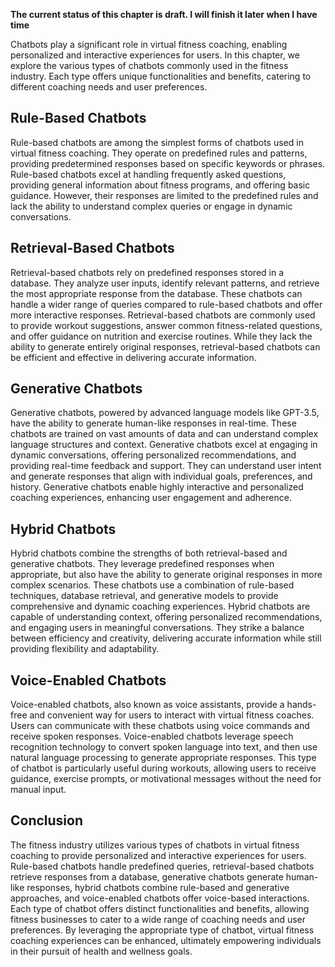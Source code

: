 **The current status of this chapter is draft. I will finish it later when I have time**

Chatbots play a significant role in virtual fitness coaching, enabling personalized and interactive experiences for users. In this chapter, we explore the various types of chatbots commonly used in the fitness industry. Each type offers unique functionalities and benefits, catering to different coaching needs and user preferences.

Rule-Based Chatbots
-------------------

Rule-based chatbots are among the simplest forms of chatbots used in virtual fitness coaching. They operate on predefined rules and patterns, providing predetermined responses based on specific keywords or phrases. Rule-based chatbots excel at handling frequently asked questions, providing general information about fitness programs, and offering basic guidance. However, their responses are limited to the predefined rules and lack the ability to understand complex queries or engage in dynamic conversations.

Retrieval-Based Chatbots
------------------------

Retrieval-based chatbots rely on predefined responses stored in a database. They analyze user inputs, identify relevant patterns, and retrieve the most appropriate response from the database. These chatbots can handle a wider range of queries compared to rule-based chatbots and offer more interactive responses. Retrieval-based chatbots are commonly used to provide workout suggestions, answer common fitness-related questions, and offer guidance on nutrition and exercise routines. While they lack the ability to generate entirely original responses, retrieval-based chatbots can be efficient and effective in delivering accurate information.

Generative Chatbots
-------------------

Generative chatbots, powered by advanced language models like GPT-3.5, have the ability to generate human-like responses in real-time. These chatbots are trained on vast amounts of data and can understand complex language structures and context. Generative chatbots excel at engaging in dynamic conversations, offering personalized recommendations, and providing real-time feedback and support. They can understand user intent and generate responses that align with individual goals, preferences, and history. Generative chatbots enable highly interactive and personalized coaching experiences, enhancing user engagement and adherence.

Hybrid Chatbots
---------------

Hybrid chatbots combine the strengths of both retrieval-based and generative chatbots. They leverage predefined responses when appropriate, but also have the ability to generate original responses in more complex scenarios. These chatbots use a combination of rule-based techniques, database retrieval, and generative models to provide comprehensive and dynamic coaching experiences. Hybrid chatbots are capable of understanding context, offering personalized recommendations, and engaging users in meaningful conversations. They strike a balance between efficiency and creativity, delivering accurate information while still providing flexibility and adaptability.

Voice-Enabled Chatbots
----------------------

Voice-enabled chatbots, also known as voice assistants, provide a hands-free and convenient way for users to interact with virtual fitness coaches. Users can communicate with these chatbots using voice commands and receive spoken responses. Voice-enabled chatbots leverage speech recognition technology to convert spoken language into text, and then use natural language processing to generate appropriate responses. This type of chatbot is particularly useful during workouts, allowing users to receive guidance, exercise prompts, or motivational messages without the need for manual input.

Conclusion
----------

The fitness industry utilizes various types of chatbots in virtual fitness coaching to provide personalized and interactive experiences for users. Rule-based chatbots handle predefined queries, retrieval-based chatbots retrieve responses from a database, generative chatbots generate human-like responses, hybrid chatbots combine rule-based and generative approaches, and voice-enabled chatbots offer voice-based interactions. Each type of chatbot offers distinct functionalities and benefits, allowing fitness businesses to cater to a wide range of coaching needs and user preferences. By leveraging the appropriate type of chatbot, virtual fitness coaching experiences can be enhanced, ultimately empowering individuals in their pursuit of health and wellness goals.
